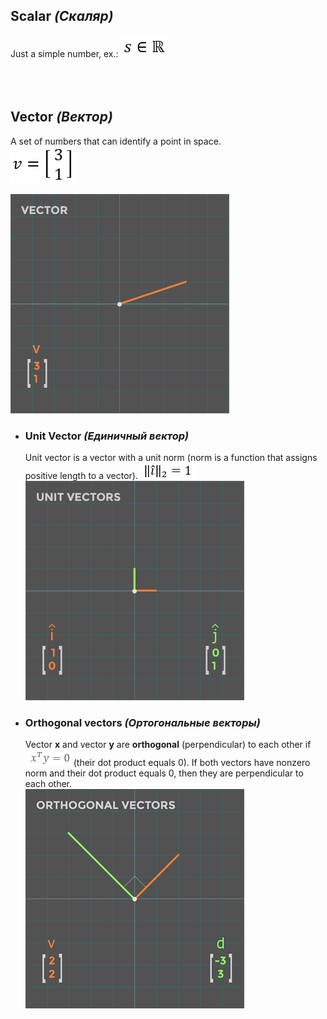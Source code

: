
## Scalar _(Скаляр)_
Just a simple number, ex.:
![Formula](/Formulas/f1.png)  
<br />  
<br />  

## Vector _(Вектор)_
A set of numbers that can identify a point in space.   
![Formula](/Formulas/f2.png)   
 
![Vector](/Images/vector.png)



-	### Unit Vector _(Единичный вектор)_
	Unit vector is a vector with a unit norm (norm is a function that assigns positive length to a vector). 
	![Formula](/Formulas/f3.png)    
	![UnitVectors](/Images/UnitVectors.png)  



-	### Orthogonal vectors _(Ортогональные векторы)_
	Vector **x** and vector **y** are **orthogonal** (perpendicular) to each other if![Formula](/Formulas/f4.png) (their dot product 		equals 0). If both vectors have nonzero norm and their dot product 		equals 0, then they are 			perpendicular to each other.   
	![OrthogonalVectors](/Images/OrthogonalVectors.png)  




